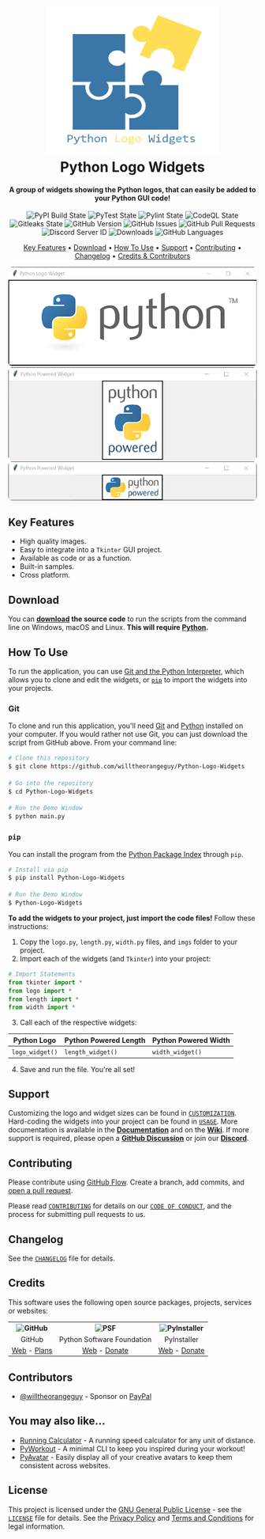 <!-- Logo -->
<h1 align="center">
  <img src="https://raw.githubusercontent.com/willtheorangeguy/Python-Logo-Widgets/master/docs/images/logo.png" height="300px" width="350px" alt="Python Logo Widgets">
  <br>
  Python Logo Widgets
  <br>
</h1>

<!-- Copy -->
<h4 align="center">A group of widgets showing the Python logos, that can easily be added to your Python GUI code!</h4>

<!-- Badges -->
<div align="center">
  <!-- Stability -->
  <img alt="PyPI Build State" src="https://github.com/willtheorangeguy/Python-Logo-Widgets/actions/workflows/push-to-pypi.yml/badge.svg">
  <!-- Stability -->
  <img alt="PyTest State" src="https://github.com/willtheorangeguy/Python-Logo-Widgets/actions/workflows/pytest.yml/badge.svg">
  <!-- Stability -->
  <img alt="Pylint State" src="https://github.com/willtheorangeguy/Python-Logo-Widgets/actions/workflows/pylint.yml/badge.svg">
  <!-- CodeQL -->
  <img alt="CodeQL State" src="https://github.com/willtheorangeguy/Python-Logo-Widgets/actions/workflows/codeql.yml/badge.svg">
  <!-- Gitleaks -->
  <img alt="Gitleaks State" src="https://github.com/willtheorangeguy/Python-Logo-Widgets/actions/workflows/gitleaks.yml/badge.svg">
  <!-- Version -->
  <img alt="GitHub Version" src="https://img.shields.io/github/v/release/willtheorangeguy/Python-Logo-Widgets">
  <!-- Issues -->
  <img alt="GitHub Issues" src="https://img.shields.io/github/issues/willtheorangeguy/Python-Logo-Widgets">
  <!-- Pull Requests -->
  <img alt="GitHub Pull Requests" src="https://img.shields.io/github/issues-pr/willtheorangeguy/Python-Logo-Widgets">
  <!-- Discord -->
  <img alt="Discord Server ID" src="https://img.shields.io/discord/960705680174633021">
  <!-- Downloads -->
  <img alt="Downloads" src="https://img.shields.io/github/downloads/willtheorangeguy/Python-Logo-Widgets/total">
  <!-- Language Count -->
  <img alt="GitHub Languages" src="https://img.shields.io/github/languages/count/willtheorangeguy/Python-Logo-Widgets">
</div>

<!-- Navigation -->
<p align="center">
  <a href="#key-features">Key Features</a> •
  <a href="#download">Download</a> •
  <a href="#how-to-use">How To Use</a> •
  <a href="#support">Support</a> •
  <a href="#contributing">Contributing</a> •
  <a href="#changelog">Changelog</a> •
  <a href="#credits">Credits & Contributors</a>
</p>

<!-- Screenshot(s) -->
<div align="center">
  <img alt="Python Logo Widget" src="https://raw.githubusercontent.com/willtheorangeguy/Python-Logo-Widgets/master/docs/images/pythonlogo.png">
  <img alt="Python Powered Height Widget" src="https://raw.githubusercontent.com/willtheorangeguy/Python-Logo-Widgets/master/docs/images/pythonpoweredheight.png">
  <img alt="Python Powered Width Widget" src="https://raw.githubusercontent.com/willtheorangeguy/Python-Logo-Widgets/master/docs/images/pythonpoweredwidth.png">
</div>

## Key Features

* High quality images.
* Easy to integrate into a `Tkinter` GUI project.
* Available as code or as a function.
* Built-in samples.
* Cross platform.

## Download

You can **[download](https://github.com/willtheorangeguy/Python-Logo-Widgets/releases/latest) the source code** to run the scripts from the command line on Windows, macOS and Linux. **This will require [Python](https://www.python.org/downloads/).**

## How To Use

To run the application, you can use [Git and the Python Interpreter](https://github.com/willtheorangeguy/Python-Logo-Widgets/main/README.md#git), which allows you to clone and edit the widgets, or [`pip`](https://github.com/willtheorangeguy/Python-Logo-Widgets/main/README.md#pip) to import the widgets into your projects.

### Git

To clone and run this application, you'll need [Git](https://git-scm.com/downloads) and [Python](https://www.python.org/downloads/) installed on your computer. If you would rather not use Git, you can just download the script from GitHub above. From your command line:

```bash
# Clone this repository
$ git clone https://github.com/willtheorangeguy/Python-Logo-Widgets

# Go into the repository
$ cd Python-Logo-Widgets

# Run the Demo Window
$ python main.py
```

### `pip`

You can install the program from the [Python Package Index](https://pypi.org/project/Python-Logo-Widgets/) through `pip`.

```bash
# Install via pip
$ pip install Python-Logo-Widgets

# Run the Demo Window
$ Python-Logo-Widgets
```

**To add the widgets to your project, just import the code files!** Follow these instructions:

1. Copy the `logo.py`, `length.py`, `width.py` files, and `imgs` folder to your project.
2. Import each of the widgets (and `Tkinter`) into your project:

```python
# Import Statements
from tkinter import *
from logo import *
from length import *
from width import *
```

3. Call each of the respective widgets:

| Python Logo | Python Powered Length | Python Powered Width |
|-------------|-----------------------|----------------------|
|`logo_widget()`|`length_widget()`|`width_widget()`|

4. Save and run the file. You're all set!

## Support

Customizing the logo and widget sizes can be found in [`CUSTOMIZATION`](https://github.com/willtheorangeguy/Python-Logo-Widgets/blob/master/docs/CUSTOMIZATION.md). Hard-coding the widgets into your project can be found in [`USAGE`](https://github.com/willtheorangeguy/Python-Logo-Widgets/blob/master/docs/USAGE.md). More documentation is available in the **[Documentation](https://github.com/willtheorangeguy/Python-Logo-Widgets/tree/main/docs)** and on the **[Wiki](https://github.com/willtheorangeguy/Python-Logo-Widgets/wiki)**. If more support is required, please open a **[GitHub Discussion](https://github.com/willtheorangeguy/Python-Logo-Widgets/discussions/new)** or join our **[Discord](https://discord.gg/eAZZJzhHrW)**.

## Contributing

Please contribute using [GitHub Flow](https://guides.github.com/introduction/flow). Create a branch, add commits, and [open a pull request](https://github.com/willtheorangeguy/Python-Logo-Widgets/compare).

Please read [`CONTRIBUTING`](CONTRIBUTING.md) for details on our [`CODE OF CONDUCT`](CODE_OF_CONDUCT.md), and the process for submitting pull requests to us.

## Changelog

See the [`CHANGELOG`](CHANGELOG.md) file for details.

## Credits

This software uses the following open source packages, projects, services or websites:

<!-- Credits Table -->
<table>
  <tr>
    <th align="center"><img src="https://applets.imgix.net/https%3A%2F%2Fassets.ifttt.com%2Fimages%2Fchannels%2F2107379463%2Ficons%2Fmonochrome_large.png?w=240&h=240&s=8a19bbc158996d098e2fb18310ba7f33" width="150" height="150" alt="GitHub"/></th>
    <th align="center"><img src="https://upload.wikimedia.org/wikipedia/commons/thumb/c/c3/Python-logo-notext.svg/182px-Python-logo-notext.svg.png" width="150" height="150" alt="PSF"/></th>
    <th align="center"><img src="https://pyinstaller.readthedocs.io/en/v4.2/_static/pyinstaller-draft1a.ico" width="150" height="150" alt="PyInstaller"/></th>
  </tr>
  <tr>
    <td align="center">GitHub</td>
    <td align="center">Python Software Foundation</td>
    <td align="center">PyInstaller</td>
  </tr>
  <tr>
    <td align="center"><a href="https://github.com/">Web</a> - <a href="https://github.com/pricing">Plans</a></td>
    <td align="center"><a href="https://www.python.org/">Web</a> - <a href="https://psfmember.org/civicrm/contribute/transact?reset=1&id=2">Donate</a></td>
    <td align="center"><a href="https://pyinstaller.readthedocs.io/en/stable/">Web</a> - <a href="https://www.pyinstaller.org/funding.html#funding-by-individuals">Donate</a></td>
</table>

## Contributors

* [@willtheorangeguy](https://github.com/willtheorangeguy) - Sponsor on [PayPal](https://paypal.me/wvdg44?country.x=CA&locale.x=en_US)

## You may also like...

* [Running Calculator](https://github.com/willtheorangeguy/Running-Calculator) - A running speed calculator for any unit of distance.
* [PyWorkout](https://github.com/willtheorangeguy/PyWorkout) - A minimal CLI to keep you inspired during your workout!
* [PyAvatar](https://github.com/willtheorangeguy/PyAvatar) - Easily display all of your creative avatars to keep them consistent across websites.

## License

This project is licensed under the [GNU General Public License](https://www.gnu.org/licenses/gpl-3.0.en.html) - see the [`LICENSE`](LICENSE.md) file for details. See the [Privacy Policy](https://github.com/willtheorangeguy/Python-Logo-Widgets/blob/main/docs/legal/PRIVACY.md) and [Terms and Conditions](https://github.com/willtheorangeguy/Python-Logo-Widgets/blob/main/docs/legal/TERMS.md) for legal information.
